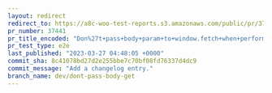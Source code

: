 ```yaml
---
layout: redirect
redirect_to: https://a8c-woo-test-reports.s3.amazonaws.com/public/pr/37441/e2e/index.html
pr_number: 37441
pr_title_encoded: "Don%27t+pass+body+param+to+window.fetch+when+performing+GET+request"
pr_test_type: e2e
last_published: "2023-03-27 04:48:05 +0000"
commit_sha: 8c41078bd27d2e255bbe7c70bf08fd76337d4dc9
commit_message: "Add a changelog entry."
branch_name: dev/dont-pass-body-get
---
```


